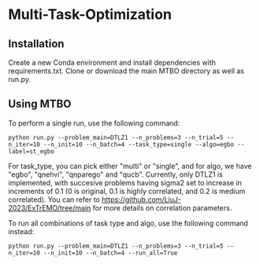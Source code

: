 # Multi-Task-Optimization

## Installation
Create a new Conda environment and install dependencies with requirements.txt.
Clone or download the main MTBO directory as well as run.py.

## Using MTBO

To perform a single run, use the following command:
```
python run.py --problem_main=DTLZ1 --n_problems=3 --n_trial=5 --n_iter=10 --n_init=10 --n_batch=4 --task_type=single --algo=egbo --label=st_egbo
```
For task_type, you can pick either "multi" or "single", and for algo, we have "egbo", "qnehvi", "qnparego" and "qucb".
Currently, only DTLZ1 is implemented, with succesive problems having sigma2 set to increase in increments of 0.1 (0 is original, 0.1 is highly correlated, and 0.2 is medium correlated). You can refer to https://github.com/LiuJ-2023/ExTrEMO/tree/main for more details on correlation parameters.

To run all combinations of task type and algo, use the following command instead:
```
python run.py --problem_main=DTLZ1 --n_problems=3 --n_trial=5 --n_iter=10 --n_init=10 --n_batch=4 --run_all=True
```
